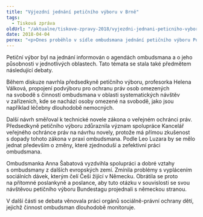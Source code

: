 ```yaml
---
title: "Výjezdní jednání petičního výboru v Brně"
tags:
  - Tisková zpráva
oldUrl: "/aktualne/tiskove-zpravy-2018/vyjezdni-jednani-peticniho-vyboru-v-brne"
date: 2018-04-04
perex: "<p>Dnes proběhlo v sídle ombudsmana jednání petičního výboru Poslanecké sněmovny Parlamentu ČR. Smyslem jednání bylo seznámení členů petičního výboru s činností ombudsmana a diskuze nad možnostmi vzájemné spolupráce.</p>"
---
```


<!-- imported from the old website -->

<p>Petiční výbor byl na jednání informován o agendách ombudsmana a o jeho působnosti v jednotlivých oblastech. Tato témata se stala také předmětem následující debaty. </p> <p>Během diskuze navrhla předsedkyně petičního výboru, profesorka Helena Válková, propojení podvýboru pro ochranu práv osob omezených na svobodě s činností ombudsmana v oblasti systematických návštěv v zařízeních, kde se nachází osoby omezené na svobodě, jako jsou například léčebny dlouhodobě nemocných.</p> <p>Další návrh směřoval k technické novele zákona o veřejném ochránci práv. Předsedkyně petičního výboru zdůraznila význam spolupráce Kancelář veřejného ochránce práv na návrhu novely, protože má přímou zkušenost s dopady tohoto zákona v praxi ombudsmana. Podle Leo Luzara by se mělo jednat především o změny, které zjednoduší a zefektivní práci ombudsmana. </p> <p>Ombudsmanka Anna Šabatová vyzdvihla spolupráci a dobré vztahy s ombudsmany z dalších evropských zemí. Zmínila problémy s vyplácením sociálních dávek, kterým čelí Češi žijící v Německu. Obrátila se proto na přítomné poslankyně a poslance, aby tuto otázku v souvislosti se svou návštěvou petičního výboru Bundestagu projednali s německou stranou. </p> <p>V další části se debata věnovala práci orgánů sociálně-právní ochrany dětí, jejichž činnost ombudsman dlouhodobě monitoruje.</p>
